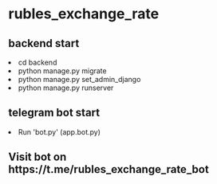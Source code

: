 # rubles_exchange_rate

<h2>backend start</h2>

<li>cd backend</li>
<li>python manage.py migrate</li>
<li>python manage.py set_admin_django</li>
<li>python manage.py runserver</li>

<h2>telegram bot start</h2>
<li>Run 'bot.py' (app.bot.py)</li>


<h2>Visit bot on https://t.me/rubles_exchange_rate_bot</h2>
